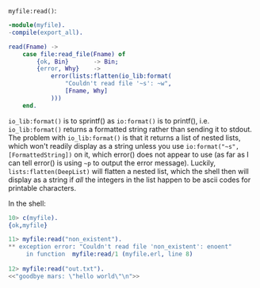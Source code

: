 `myfile:read()`:

```erlang
-module(myfile).
-compile(export_all).

read(Fname) ->
    case file:read_file(Fname) of
        {ok, Bin}       -> Bin;
        {error, Why}    ->
            error(lists:flatten(io_lib:format(
                "Couldn't read file '~s': ~w",
                [Fname, Why]
            )))
    end.
```

`io_lib:format()` is to sprintf() as `io:format()` is to printf(), i.e. `io_lib:format()` returns a formatted string rather than sending it to stdout.   The problem with `io_lib:format()` is that it returns a list of nested lists, which won't readily display as a string unless you use `io:format("~s", [FormattedString])` on it, which error() does not appear to use (as far as I can tell error() is using `~p` to output the error message).  Luckily, `lists:flatten(DeepList)` will flatten a nested list, which the shell then will display as a string if *all* the integers in the list happen to be ascii codes for printable characters.

In the shell:
```erlang
10> c(myfile).                  
{ok,myfile}

11> myfile:read("non_existent").
** exception error: "Couldn't read file 'non_existent': enoent"
     in function  myfile:read/1 (myfile.erl, line 8)
     
12> myfile:read("out.txt").     
<<"goodbye mars: \"hello world\"\n">>
```
